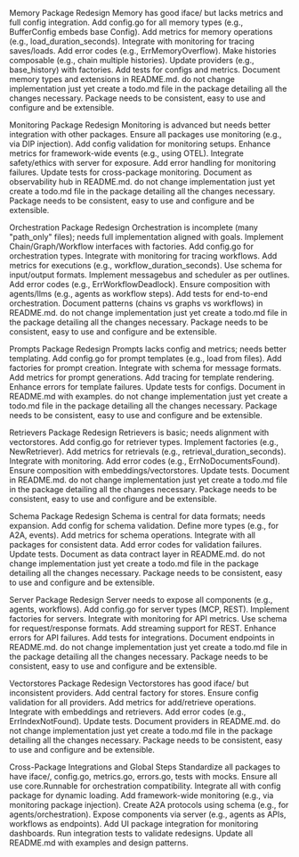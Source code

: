 Memory Package Redesign
Memory has good iface/ but lacks metrics and full config integration.
Add config.go for all memory types (e.g., BufferConfig embeds base Config).
Add metrics for memory operations (e.g., load_duration_seconds).
Integrate with monitoring for tracing saves/loads.
Add error codes (e.g., ErrMemoryOverflow).
Make histories composable (e.g., chain multiple histories).
Update providers (e.g., base_history) with factories.
Add tests for configs and metrics.
Document memory types and extensions in README.md.
do not change implementation just yet create a todo.md file in the package detailing all the changes necessary.
Package needs to be consistent, easy to use and configure and be extensible.


Monitoring Package Redesign
Monitoring is advanced but needs better integration with other packages.
Ensure all packages use monitoring (e.g., via DIP injection).
Add config validation for monitoring setups.
Enhance metrics for framework-wide events (e.g., using OTEL).
Integrate safety/ethics with server for exposure.
Add error handling for monitoring failures.
Update tests for cross-package monitoring.
Document as observability hub in README.md.
do not change implementation just yet create a todo.md file in the package detailing all the changes necessary.
Package needs to be consistent, easy to use and configure and be extensible.


Orchestration Package Redesign
Orchestration is incomplete (many "path_only" files); needs full implementation aligned with goals.
Implement Chain/Graph/Workflow interfaces with factories.
Add config.go for orchestration types.
Integrate with monitoring for tracing workflows.
Add metrics for executions (e.g., workflow_duration_seconds).
Use schema for input/output formats.
Implement messagebus and scheduler as per outlines.
Add error codes (e.g., ErrWorkflowDeadlock).
Ensure composition with agents/llms (e.g., agents as workflow steps).
Add tests for end-to-end orchestration.
Document patterns (chains vs graphs vs workflows) in README.md.
do not change implementation just yet create a todo.md file in the package detailing all the changes necessary.
Package needs to be consistent, easy to use and configure and be extensible.

Prompts Package Redesign
Prompts lacks config and metrics; needs better templating.
Add config.go for prompt templates (e.g., load from files).
Add factories for prompt creation.
Integrate with schema for message formats.
Add metrics for prompt generations.
Add tracing for template rendering.
Enhance errors for template failures.
Update tests for configs.
Document in README.md with examples.
do not change implementation just yet create a todo.md file in the package detailing all the changes necessary.
Package needs to be consistent, easy to use and configure and be extensible.


Retrievers Package Redesign
Retrievers is basic; needs alignment with vectorstores.
Add config.go for retriever types.
Implement factories (e.g., NewRetriever).
Add metrics for retrievals (e.g., retrieval_duration_seconds).
Integrate with monitoring.
Add error codes (e.g., ErrNoDocumentsFound).
Ensure composition with embeddings/vectorstores.
Update tests.
Document in README.md.
do not change implementation just yet create a todo.md file in the package detailing all the changes necessary.
Package needs to be consistent, easy to use and configure and be extensible.


Schema Package Redesign
Schema is central for data formats; needs expansion.
Add config for schema validation.
Define more types (e.g., for A2A, events).
Add metrics for schema operations.
Integrate with all packages for consistent data.
Add error codes for validation failures.
Update tests.
Document as data contract layer in README.md.
do not change implementation just yet create a todo.md file in the package detailing all the changes necessary.
Package needs to be consistent, easy to use and configure and be extensible.


Server Package Redesign
Server needs to expose all components (e.g., agents, workflows).
Add config.go for server types (MCP, REST).
Implement factories for servers.
Integrate with monitoring for API metrics.
Use schema for request/response formats.
Add streaming support for REST.
Enhance errors for API failures.
Add tests for integrations.
Document endpoints in README.md.
do not change implementation just yet create a todo.md file in the package detailing all the changes necessary.
Package needs to be consistent, easy to use and configure and be extensible.


Vectorstores Package Redesign
Vectorstores has good iface/ but inconsistent providers.
Add central factory for stores.
Ensure config validation for all providers.
Add metrics for add/retrieve operations.
Integrate with embeddings and retrievers.
Add error codes (e.g., ErrIndexNotFound).
Update tests.
Document providers in README.md.
do not change implementation just yet create a todo.md file in the package detailing all the changes necessary.
Package needs to be consistent, easy to use and configure and be extensible.


Cross-Package Integrations and Global Steps
Standardize all packages to have iface/, config.go, metrics.go, errors.go, tests with mocks.
Ensure all use core.Runnable for orchestration compatibility.
Integrate all with config package for dynamic loading.
Add framework-wide monitoring (e.g., via monitoring package injection).
Create A2A protocols using schema (e.g., for agents/orchestration).
Expose components via server (e.g., agents as APIs, workflows as endpoints).
Add UI package integration for monitoring dashboards.
Run integration tests to validate redesigns.
Update all README.md with examples and design patterns.